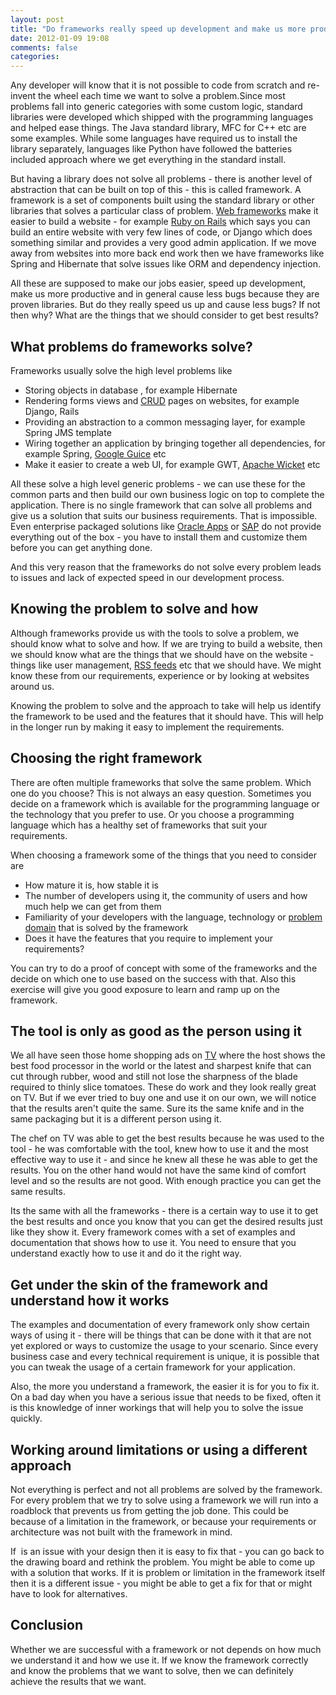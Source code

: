 ```yaml
---
layout: post
title: "Do frameworks really speed up development and make us more productive?"
date: 2012-01-09 19:08
comments: false
categories:
---
```


Any developer will know that it is not possible to code from scratch and re-invent the wheel each time we want to solve a problem.Since most problems fall into generic categories with some custom logic, standard libraries were developed which shipped with the programming languages and helped ease things. The Java standard library, MFC for C++ etc are some examples. While some languages have required us to install the library separately, languages like Python have followed the batteries included approach where we get everything in the standard install.

But having a library does not solve all problems - there is another level of abstraction that can be built on top of this - this is called framework. A framework is a set of components built using the standard library or other libraries that solves a particular class of problem. <a class="zem_slink" title="Web application framework" href="http://en.wikipedia.org/wiki/Web_application_framework" rel="wikipedia">Web frameworks</a> make it easier to build a website - for example <a class="zem_slink" title="Ruby on Rails" href="http://rubyonrails.org/" rel="homepage">Ruby on Rails</a> which says you can build an entire website with very few lines of code, or Django which does something similar and provides a very good admin application. If we move away from websites into more back end work then we have frameworks like Spring and Hibernate that solve issues like ORM and dependency injection.

All these are supposed to make our jobs easier, speed up development, make us more productive and in general cause less bugs because they are proven libraries. But do they really speed us up and cause less bugs? If not then why? What are the things that we should consider to get best results?

<!--more-->
<h2>What problems do frameworks solve?</h2>
Frameworks usually solve the high level problems like
<ul>
	<li>Storing objects in database , for example Hibernate</li>
	<li>Rendering forms views and <a class="zem_slink" title="Create, read, update and delete" href="http://en.wikipedia.org/wiki/Create%2C_read%2C_update_and_delete" rel="wikipedia">CRUD</a> pages on websites, for example Django, Rails</li>
	<li>Providing an abstraction to a common messaging layer, for example Spring JMS template</li>
	<li>Wiring together an application by bringing together all dependencies, for example Spring, <a class="zem_slink" title="Google Guice" href="http://code.google.com/p/google-guice/" rel="homepage">Google Guice</a> etc</li>
	<li>Make it easier to create a web UI, for example GWT, <a class="zem_slink" title="Apache Wicket" href="http://wicket.apache.org" rel="homepage">Apache Wicket</a> etc</li>
</ul>
All these solve a high level generic problems - we can use these for the common parts and then build our own business logic on top to complete the application. There is no single framework that can solve all problems and give us a solution that suits our business requirements. That is impossible. Even enterprise packaged solutions like <a class="zem_slink" title="Oracle Applications" href="http://en.wikipedia.org/wiki/Oracle_Applications" rel="wikipedia">Oracle Apps</a> or <a class="zem_slink" title="NYSE: SAP" href="http://www.google.com/finance?q=NYSE:SAP" rel="googlefinance">SAP</a> do not provide everything out of the box - you have to install them and customize them before you can get anything done.

And this very reason that the frameworks do not solve every problem leads to issues and lack of expected speed in our development process.
<h2>Knowing the problem to solve and how</h2>
Although frameworks provide us with the tools to solve a problem, we should know what to solve and how. If we are trying to build a website, then we should know what are the things that we should have on the website - things like user management, <a class="zem_slink" title="RSS" href="http://en.wikipedia.org/wiki/RSS" rel="wikipedia">RSS feeds</a> etc that we should have. We might know these from our requirements, experience or by looking at websites around us.

Knowing the problem to solve and the approach to take will help us identify the framework to be used and the features that it should have. This will help in the longer run by making it easy to implement the requirements.
<h2>Choosing the right framework</h2>
There are often multiple frameworks that solve the same problem. Which one do you choose? This is not always an easy question. Sometimes you decide on a framework which is available for the programming language or the technology that you prefer to use. Or you choose a programming language which has a healthy set of frameworks that suit your requirements.

When choosing a framework some of the things that you need to consider are
<ul>
	<li>How mature it is, how stable it is</li>
	<li>The number of developers using it, the community of users and how much help we can get from them</li>
	<li>Familiarity of your developers with the language, technology or <a class="zem_slink" title="Problem domain" href="http://en.wikipedia.org/wiki/Problem_domain" rel="wikipedia">problem domain</a> that is solved by the framework</li>
	<li>Does it have the features that you require to implement your requirements?</li>
</ul>
<div>You can try to do a proof of concept with some of the frameworks and the decide on which one to use based on the success with that. Also this exercise will give you good exposure to learn and ramp up on the framework.</div>
<h2>The tool is only as good as the person using it</h2>
We all have seen those home shopping ads on <a class="zem_slink" title="Television" href="http://en.wikipedia.org/wiki/Television" rel="wikipedia">TV</a> where the host shows the best food processor in the world or the latest and sharpest knife that can cut through rubber, wood and still not lose the sharpness of the blade required to thinly slice tomatoes. These do work and they look really great on TV. But if we ever tried to buy one and use it on our own, we will notice that the results aren't quite the same. Sure its the same knife and in the same packaging but it is a different person using it.

The chef on TV was able to get the best results because he was used to the tool - he was comfortable with the tool, knew how to use it and the most effective way to use it - and since he knew all these he was able to get the results. You on the other hand would not have the same kind of comfort level and so the results are not good. With enough practice you can get the same results.

Its the same with all the frameworks - there is a certain way to use it to get the best results and once you know that you can get the desired results just like they show it. Every framework comes with a set of examples and documentation that shows how to use it. You need to ensure that you understand exactly how to use it and do it the right way.
<h2>Get under the skin of the framework and understand how it works</h2>
The examples and documentation of every framework only show certain ways of using it - there will be things that can be done with it that are not yet explored or ways to customize the usage to your scenario. Since every business case and every technical requirement is unique, it is possible that you can tweak the usage of a certain framework for your application.

Also, the more you understand a framework, the easier it is for you to fix it. On a bad day when you have a serious issue that needs to be fixed, often it is this knowledge of inner workings that will help you to solve the issue quickly.
<h2>Working around limitations or using a different approach</h2>
Not everything is perfect and not all problems are solved by the framework. For every problem that we try to solve using a framework we will run into a roadblock that prevents us from getting the job done. This could be because of a limitation in the framework, or because your requirements or architecture was not built with the framework in mind.

If  is an issue with your design then it is easy to fix that - you can go back to the drawing board and rethink the problem. You might be able to come up with a solution that works. If it is problem or limitation in the framework itself then it is a different issue - you might be able to get a fix for that or might have to look for alternatives.
<h2>Conclusion</h2>
Whether we are successful with a framework or not depends on how much we understand it and how we use it. If we know the framework correctly and know the problems that we want to solve, then we can definitely achieve the results that we want.
